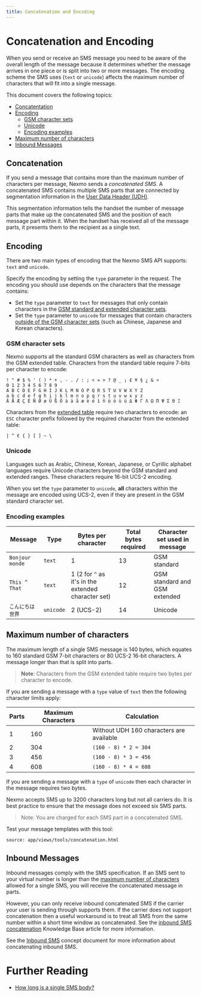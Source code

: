 ```yaml
---
title: Concatenation and Encoding
---
```


# Concatenation and Encoding

When you send or receive an SMS message you need to be aware of the overall length of the message because it determines whether the message arrives in one piece or is split into two or more messages. The encoding scheme the SMS uses (`text` or `unicode`) affects the maximum number of characters that will fit into a single message.

This document covers the following topics:

* [Concatentation](#concatenation)
* [Encoding](#encoding)
    * [GSM character sets](#gsm-character-sets)
    * [Unicode](#unicode)
    * [Encoding examples](#encoding-examples)
* [Maximum number of characters](#maximum-number-of-characters)
* [Inbound Messages](#inbound-messages)

## Concatenation

If you send a message that contains more than the maximum number of characters per message, Nexmo sends a *concatenated SMS*. A concatenated SMS contains multiple SMS parts that are connected by segmentation information in the [User Data Header (UDH)](https://en.wikipedia.org/wiki/User_Data_Header).

This segmentation information tells the handset the number of message parts that make up the concatenated SMS and the position of each message part within it. When the handset has received all of the message parts, it presents them to the recipient as a single text.

## Encoding

There are two main types of encoding that the Nexmo SMS API supports: `text` and `unicode`.

Specify the encoding by setting the `type` parameter in the request. The encoding you should use depends on the characters that the message contains:

* Set the `type` parameter to `text` for messages that only contain characters in the [GSM standard and extended character sets](#gsm-character-sets).
* Set the `type` parameter to `unicode` for messages that contain characters [outside of the GSM character sets](#unicode) (such as Chinese, Japanese and Korean characters).

### GSM character sets

Nexmo supports all the standard GSM characters as well as characters from the GSM extended table. Characters from the standard table require 7-bits per character to encode:

````
! " # $ % ' ( ) * + , - . / : ; < = > ? @ _ ¡ £ ¥ § ¿ & ¤
0 1 2 3 4 5 6 7 8 9
A B C D E F G H I J K L M N O P Q R S T U V W X Y Z
a b c d e f g h i j k l m n o p q r s t u v w x y z
Ä Å Æ Ç É Ñ Ø ø Ü ß Ö à ä å æ è é ì ñ ò ö ù ü Δ Φ Γ Λ Ω Π Ψ Σ Θ Ξ
````

Characters from the [extended table](https://en.wikipedia.org/wiki/GSM_03.38#GSM_7-bit_default_alphabet_and_extension_table_of_3GPP_TS_23.038_/_GSM_03.38) require two characters to encode: an `ESC` character prefix followed by the required character from the extended table:

````
| ^ € { } [ ] ~ \
````

### Unicode

Languages such as Arabic, Chinese, Korean, Japanese, or Cyrillic alphabet languages require Unicode characters beyond the GSM standard and extended ranges. These characters require 16-bit UCS-2 encoding. 

When you set the `type` parameter to `unicode`, **all** characters within the message are encoded using UCS-2, even if they are present in the GSM standard character set.

### Encoding examples

| Message | Type | Bytes per character | Total bytes required | Character set used in message |
|---|---|---|---|---|
| `Bonjour monde` | `text` | 1 | 13  | GSM standard |
| `This ^ That` | `text` | 1 (2 for `^` as it's in the extended character set) | 12 | GSM standard and GSM extended |
| `こんにちは世界` | `unicode` | 2 (UCS-2) | 14 | Unicode |

## Maximum number of characters

The maximum length of a single SMS message is 140 bytes, which equates to 160 standard GSM 7-bit characters or 80 UCS-2 16-bit characters. A message longer than that is split into parts.

> **Note**: Characters from the GSM extended table require two bytes per character to encode.

If you are sending a message with a `type` value of `text` then the following character limits apply:

| Parts | Maximum Characters | Calculation |
| -- | -- | -- |
| 1 | 160 | Without UDH 160 characters are available |
| 2 | 304 | `(160 - 8) * 2 = 304` |
| 3 | 456 | `(160 - 8) * 3 = 456` |
| 4 | 608 | `(160 - 8) * 4 = 608` |

If you are sending a message with a `type` of `unicode` then each character in the message requires two bytes.

Nexmo accepts SMS up to 3200 characters long but not all carriers do. It is best practice to ensure that the message does not exceed six SMS parts.

> Note: You are charged for each SMS part in a concatenated SMS.

Test your message templates with this tool:

```partial
source: app/views/tools/concatenation.html
```

## Inbound Messages

Inbound messages comply with the SMS specification. If an SMS sent to your virtual number is longer than the [maximum number of characters](#maximum-number-of-characters) allowed for a single SMS, you will receive the concatenated message in parts.

However, you can only receive inbound concatenated SMS if the carrier your user is sending through supports them. If the carrier does not support concatenation then a useful workaround is to treat all SMS from the same number within a short time window as concatenated. See the [inbound SMS concatenation](https://help.nexmo.com/hc/en-us/articles/205704158) Knowledge Base article for more information.

See the [Inbound SMS](inbound-sms) concept document for more information about concatenating inbound SMS.

# Further Reading
* [How long is a single SMS body?](https://help.nexmo.com/hc/en-us/articles/204076866-How-long-is-a-single-SMS-body-)
